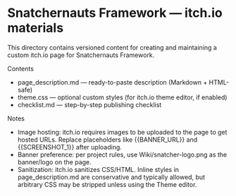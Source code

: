 # Snatchernauts Framework — itch.io materials

This directory contains versioned content for creating and maintaining a custom itch.io page for Snatchernauts Framework.

Contents
- page_description.md — ready-to-paste description (Markdown + HTML-safe)
- theme.css — optional custom styles (for itch.io theme editor, if enabled)
- checklist.md — step-by-step publishing checklist

Notes
- Image hosting: itch.io requires images to be uploaded to the page to get hosted URLs. Replace placeholders like {{BANNER_URL}} and {{SCREENSHOT_1}} after uploading.
- Banner preference: per project rules, use Wiki/snatcher-logo.png as the banner/logo on the page.
- Sanitization: itch.io sanitizes CSS/HTML. Inline styles in page_description.md are conservative and typically allowed, but arbitrary CSS may be stripped unless using the Theme editor.

